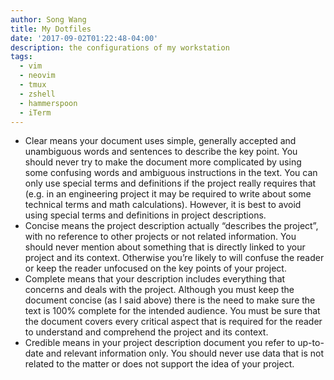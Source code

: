 ```yaml
---
author: Song Wang
title: My Dotfiles
date: '2017-09-02T01:22:48-04:00'
description: the configurations of my workstation
tags:
  - vim
  - neovim
  - tmux
  - zshell
  - hammerspoon
  - iTerm
---
```


* Clear means your document uses simple, generally accepted and unambiguous words and sentences to describe the key point. You should never try to make the document more complicated by using some confusing words and ambiguous instructions in the text. You can only use special terms and definitions if the project really requires that (e.g. in an engineering project it may be required to write about some technical terms and math calculations). However, it is best to avoid using special terms and definitions in project descriptions.
* Concise means the project description actually “describes the project”, with no reference to other projects or not related information. You should never mention about something that is directly linked to your project and its context. Otherwise you’re likely to will confuse the reader or keep the reader unfocused on the key points of your project.
* Complete means that your description includes everything that concerns and deals with the project. Although you must keep the document concise (as I said above) there is the need to make sure the text is 100% complete for the intended audience. You must be sure that the document covers every critical aspect that is required for the reader to understand and comprehend the project and its context.
* Credible means in your project description document you refer to up-to-date and relevant information only. You should never use data that is not related to the matter or does not support the idea of your project.

